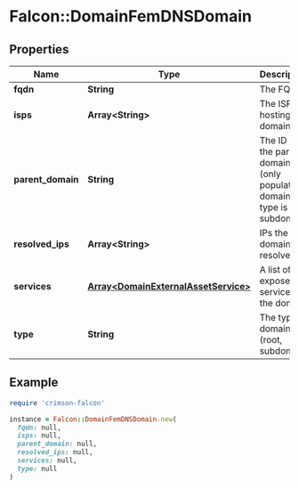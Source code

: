 # Falcon::DomainFemDNSDomain

## Properties

| Name | Type | Description | Notes |
| ---- | ---- | ----------- | ----- |
| **fqdn** | **String** | The FQDN |  |
| **isps** | **Array&lt;String&gt;** | The ISPs hosting this domain | [optional] |
| **parent_domain** | **String** | The ID of the parent domain (only populated if domain type is subdomain) | [optional] |
| **resolved_ips** | **Array&lt;String&gt;** | IPs the domain resolved to | [optional] |
| **services** | [**Array&lt;DomainExternalAssetService&gt;**](DomainExternalAssetService.md) | A list of exposed services on the domain | [optional] |
| **type** | **String** | The type of domain (root, subdomain) |  |

## Example

```ruby
require 'crimson-falcon'

instance = Falcon::DomainFemDNSDomain.new(
  fqdn: null,
  isps: null,
  parent_domain: null,
  resolved_ips: null,
  services: null,
  type: null
)
```


